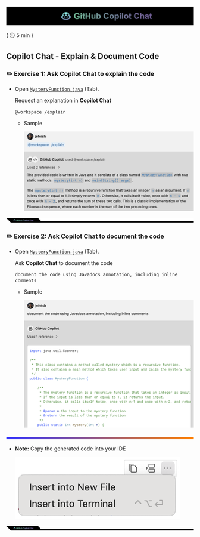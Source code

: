 ![cover](images/copilot-chat-cover-wide.png)

( :clock10: 5 min )

## Copilot Chat - Explain & Document Code

### :pencil2: Exercise 1: Ask **Copilot Chat** to explain the code

- Open [`MysteryFunction.java`](../sample-code/MysteryFunction.java) (Tab). 

  Request an explanation in **Copilot Chat**

  ```
  @workspace /explain 
  ```

  - Sample

    ![sample](images/explain.png)

![cover](images/copilot-chat-cover-wide-2.png)

### :pencil2: Exercise 2: Ask **Copilot Chat** to document the code

- Open [`MysteryFunction.java`](../sample-code/MysteryFunction.java) (Tab). 

  Ask **Copilot Chat** to document the code

  ```
  document the code using Javadocs annotation, including inline comments
  ```

  - Sample

    ![sample](images/document.png)

![cover](images/copilot-chat-cover-wide-3.png)

- **Note:** Copy the generated code into your IDE

    ![copy](images/vscode-insert-code.png)

![cover](images/copilot-chat-cover-wide-2.png)
